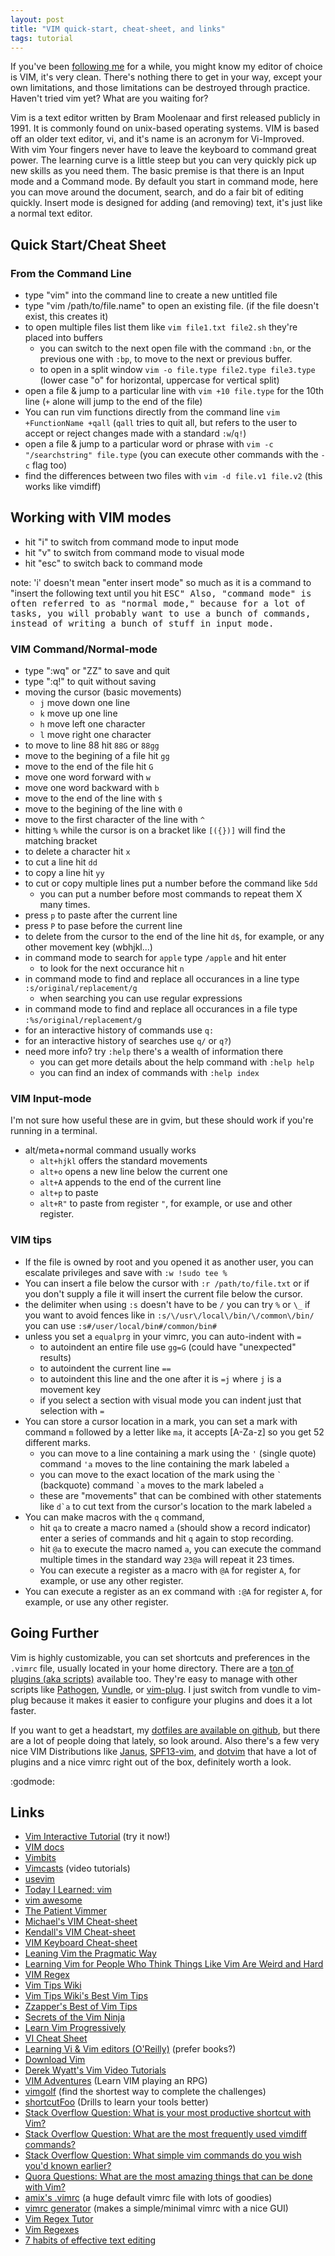 ```yaml
---
layout: post
title: "VIM quick-start, cheat-sheet, and links"
tags: tutorial
---
```


If you've been [following me](http://twitter.com/jkirchartz) for a while, you might know my editor of choice is VIM,
it's very clean. There's nothing there to get in your way, except your own limitations, and those limitations can be
destroyed through practice. Haven't tried vim yet? What are you waiting for? <!--more--> 

Vim is a text editor written by Bram Moolenaar and first released publicly in 1991.
It is commonly found on unix-based operating systems.
VIM is based off an older text editor, vi, and it's name is an acronym for Vi-Improved.
With vim Your fingers never have to leave the keyboard to command great power. The learning curve is a little steep but you can very quickly pick up new skills as you need them. The basic premise is that there is an Input mode
and a Command mode. By default you start in command mode, here you can move around the document, search, and do a fair bit of editing quickly. Insert mode is designed for adding (and removing) text, it's just like a normal text
editor.

## Quick Start/Cheat Sheet

### From the Command Line

* type "vim" into the command line to create a new untitled file
* type "vim /path/to/file.name" to open an existing file. (if the file doesn't exist, this creates it)
* to open multiple files list them like `vim file1.txt file2.sh` they're placed into buffers
    * you can switch to the next open file with the command `:bn`, or the previous one with `:bp`, to move to the next or previous buffer.
    * to open in a split window `vim -o file.type file2.type file3.type` (lower case "o" for horizontal, uppercase for vertical split)
* open a file & jump to a particular line with `vim +10 file.type` for the 10th line (`+` alone will jump to the end of the file)
* You can run vim functions directly from the command line `vim +FunctionName +qall` (`qall` tries to quit all, but refers to the user to accept or reject changes made with a standard `:w`/`q!`)
* open a file & jump to a particular word or phrase with `vim -c "/searchstring" file.type` (you can execute other commands with the `-c` flag too)
* find the differences between two files with `vim -d file.v1 file.v2` (this works like vimdiff)

## Working with VIM modes

* hit "i" to switch from command mode to input mode
* hit "v" to switch from command mode to visual mode
* hit "esc" to switch back to command mode

note: 'i' doesn't mean "enter insert mode" so much as it is a command to "insert the following text until you hit <kbd>ESC<kbd>"
Also, "command mode" is often referred to as "normal mode," because for a lot of tasks, you will probably want to use a bunch of commands, instead of writing a bunch of stuff in input mode.

### VIM Command/Normal-mode

* type ":wq" or "ZZ" to save and quit
* type ":q!" to quit without saving
* moving the cursor (basic movements)
    * `j` move down one line
    * `k` move up one line
    * `h` move left one character
    * `l` move right one character
* to move to line 88 hit `88G` or `88gg`
* move to the begining of a file hit `gg`
* move to the end of the file hit `G`
* move one word forward with `w`
* move one word backward with `b`
* move to the end of the line with `$`
* move to the begining of the line with `0`
* move to the first character of the line with `^`
* hitting `%` while the cursor is on a bracket like `[({})]` will find the matching bracket
* to delete a character hit `x`
* to cut a line hit `dd`
* to copy a line hit `yy`
* to cut or copy multiple lines put a number before the command like `5dd`
    * you can put a number before most commands to repeat them X many times.
* press `p` to paste after the current line
* press `P` to pase before the current line
* to delete from the cursor to the end of the line hit `d$`, for example, or any other movement key (wbhjkl...)
* in command mode to search for `apple` type `/apple` and hit enter
    * to look for the next occurance hit `n`
* in command mode to find and replace all occurances in a line type `:s/original/replacement/g`
    * when searching you can use regular expressions
* in command mode to find and replace all occurances in a file type `:%s/original/replacement/g`
* for an interactive history of commands use `q:`
* for an interactive history of searches use `q/` or `q?`)
* need more info? try `:help` there's a wealth of information there
    * you can get more details about the help command with `:help help`
    * you can find an index of commands with `:help index`

### VIM Input-mode

I'm not sure how useful these are in gvim, but these should work if you're running in a terminal.

* alt/meta+normal command usually works
    * `alt+hjkl` offers the standard movements
    * `alt+o` opens a new line below the current one
    * `alt+A` appends to the end of the current line
    * `alt+p` to paste
    * `alt+R"` to paste from register `"`, for example, or use and other register.

### VIM tips

* If the file is owned by root and you opened it as another user, you can escalate privileges and save with `:w !sudo tee %`
* You can insert a file below the cursor with `:r /path/to/file.txt` or if you don't supply a file it will insert the current file below the cursor.
* the delimiter when using `:s` doesn't have to be `/` you can try `%` or `\_` if you want to avoid fences like in `:s/\/usr\/local\/bin/\/common\/bin/` you can use `:s#/user/local/bin#/common/bin#`
* unless you set a `equalprg` in your vimrc, you can auto-indent with `=`
    * to autoindent an entire file use `gg=G` (could have "unexpected" results)
    * to autoindent the current line `==`
    * to autoindent this line and the one after it is `=j` where `j` is a movement key
    * if you select a section with visual mode you can indent just that selection with `=`
* You can store a cursor location in a mark, you can set a mark with command `m` followed by a letter like `ma`, it accepts [A-Za-z] so you get 52 different marks.
    * you can move to a line containing a mark using the `'` (single quote) command `'a` moves to the line containing the mark labeled `a`
    * you can move to the exact location of the mark using the `` ` `` (backquote) command `` `a `` moves to the mark labeled `a`
    * these are "movements" that can be combined with other statements like `` d`a `` to cut text from the cursor's location to the mark labeled `a`
* You can make macros with the `q` command,
    * hit `qa` to create a macro named `a` (should show a record indicator) enter a series of commands and  hit `q` again to stop recording.
    * hit `@a` to execute the macro named `a`, you can execute the command multiple times in the standard way `23@a` will repeat it 23 times.
    * You can execute a register as a macro with `@A` for register `A`, for example, or use any other register.
* You can execute a register as an ex command with `:@A` for register `A`, for example, or use any other register.

## Going Further

Vim is highly customizable, you can set shortcuts and preferences in the `.vimrc` file, usually located in your home directory.
There are a [ton of plugins (aka scripts)](http://www.vim.org/scripts/) available too. They're easy to manage with other scripts
like [Pathogen](https://github.com/tpope/vim-pathogen), [Vundle](https://github.com/gmarik/vundle), or [vim-plug](https://github.com/junegunn/vim-plug). I just switch from vundle to vim-plug because it makes it easier to configure your plugins and does it a lot faster.

If you want to get a headstart, my [dotfiles are available on github](https://github.com/jkirchartz/dotfiles), but there are a lot of people
doing that lately, so look around. Also there's a few very nice VIM Distributions like [Janus](https://github.com/carlhuda/janus), [SPF13-vim](https://github.com/spf13/spf13-vim), and [dotvim](https://github.com/bling/dotvim) that have a lot of plugins and a nice vimrc right out of the box, definitely worth a look.

:godmode:

## Links

* [Vim Interactive Tutorial](http://www.openvim.com/tutorial.html) (try it now!)
* [VIM docs](http://www.vim.org/docs.php)
* [Vimbits](http://vimbits.com/)
* [Vimcasts](http://vimcasts.org/) (video tutorials)
* [usevim](http://usevim.com/)
* [Today I Learned: vim](http://tilvim.com/)
* [vim awesome](http://vimawesome.com/)
* [The Patient Vimmer](http://romainl.github.io/the-patient-vimmer/)
* [Michael's VIM Cheat-sheet](http://michael.peopleofhonoronly.com/vim/)
* [Kendall's VIM Cheat-sheet](http://www.angelwatt.com/coding/notes/vim-commands.html)
* [VIM Keyboard Cheat-sheet](http://walking-without-crutches.heroku.com/image/images/vi-vim-cheat-sheet.png)
* [Leaning Vim the Pragmatic Way](http://jrmiii.com/2009/03/06/learning-vim-the-pragmatic-way.html)
* [Learning Vim for People Who Think Things Like Vim Are Weird and Hard](http://csswizardry.com/2014/06/vim-for-people-who-think-things-like-vim-are-weird-and-hard/)
* [VIM Regex](http://vimregex.com/)
* [Vim Tips Wiki](http://vim.wikia.com/)
* [Vim Tips Wiki's Best Vim Tips](http://vim.wikia.com/wiki/Best_Vim_Tips)
* [Zzapper's Best of Vim Tips](http://zzapper.co.uk/vimtips.html)
* [Secrets of the Vim Ninja](http://bencrowder.net/files/vim-fu/)
* [Learn Vim Progressively](http://yannesposito.com/Scratch/en/blog/Learn-Vim-Progressively/)
* [VI Cheat Sheet](http://www.lagmonster.org/docs/vi.html)
* [Learning Vi & Vim editors (O'Reilly)](http://www.amazon.com/gp/product/059652983X) (prefer books?)
* [Download Vim](http://www.vim.org/download.php)
* [Derek Wyatt's Vim Video Tutorials](http://www.derekwyatt.org/vim/vim-tutorial-videos/)
* [VIM Adventures](http://vim-adventures.com/) (Learn VIM playing an RPG)
* [vimgolf](http://vimgolf.com/) (find the shortest way to complete the challenges)
* [shortcutFoo](https://www.shortcutfoo.com/) (Drills to learn your tools better)
* [Stack Overflow Question: What is your most productive shortcut with Vim?](http://stackoverflow.com/questions/1218390/what-is-your-most-productive-shortcut-with-vim/1220118)
* [Stack Overflow Question: What are the most frequently used vimdiff commands?](http://stackoverflow.com/questions/5288875/vimdiff-what-are-the-most-frequently-used-commands-shortcuts-that-could-get-a-n)
* [Stack Overflow Question: What simple vim commands do you wish you'd known earlier?](http://stackoverflow.com/questions/1276403/simple-vim-commands-you-wish-youd-known-earlier)
* [Quora Questions: What are the most amazing things that can be done with Vim?](http://www.quora.com/What-are-the-most-amazing-things-that-can-be-done-with-Vim)
* [amix's .vimrc](http://amix.dk/vim/vimrc.html) (a huge default vimrc file with lots of goodies)
* [vimrc generator](http://vimrcgenerator.appspot.com/) (makes a simple/minimal vimrc with a nice GUI)
* [Vim Regex Tutor](https://github.com/dahu/VimRegexTutor)
* [Vim Regexes](http://andrewradev.com/2011/05/08/vim-regexes/)
* [7 habits of effective text editing](http://www.moolenaar.net/habits.html)
